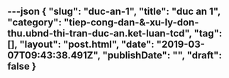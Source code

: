 ---json
{
    "slug": "duc-an-1",
    "title": "duc an 1",
    "category": "tiep-cong-dan-&-xu-ly-don-thu.ubnd-thi-tran-duc-an.ket-luan-tcd",
    "tag": [],
    "layout": "post.html",
    "date": "2019-03-07T09:43:38.491Z",
    "publishDate": "",
    "draft": false
}
---
